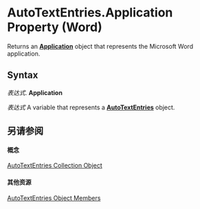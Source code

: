 
# AutoTextEntries.Application Property (Word)

Returns an  **[Application](d1cf6f8f-4e88-bf01-93b4-90a83f79cb44.md)** object that represents the Microsoft Word application.


## Syntax

 _表达式_. **Application**

 _表达式_ A variable that represents a **[AutoTextEntries](4e4d92b3-d259-84b7-061f-82065e177c29.md)** object.


## 另请参阅


#### 概念


[AutoTextEntries Collection Object](4e4d92b3-d259-84b7-061f-82065e177c29.md)
#### 其他资源


[AutoTextEntries Object Members](http://msdn.microsoft.com/library/7e3291e0-1d58-ca35-ebe6-974ee60358e2%28Office.15%29.aspx)